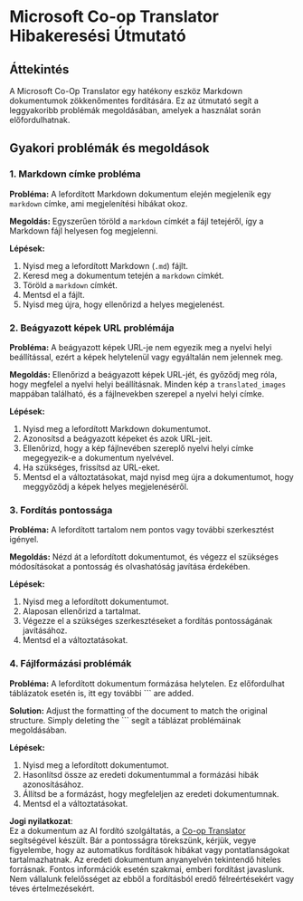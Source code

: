 <!--
CO_OP_TRANSLATOR_METADATA:
{
  "original_hash": "0788d7ebe4876c9be89132f48e09b26d",
  "translation_date": "2025-06-12T12:30:00+00:00",
  "source_file": "getting_started/troubleshooting.md",
  "language_code": "hu"
}
-->
# Microsoft Co-op Translator Hibakeresési Útmutató

## Áttekintés  
A Microsoft Co-Op Translator egy hatékony eszköz Markdown dokumentumok zökkenőmentes fordítására. Ez az útmutató segít a leggyakoribb problémák megoldásában, amelyek a használat során előfordulhatnak.

## Gyakori problémák és megoldások

### 1. Markdown címke probléma  
**Probléma:** A lefordított Markdown dokumentum elején megjelenik egy `markdown` címke, ami megjelenítési hibákat okoz.

**Megoldás:** Egyszerűen töröld a `markdown` címkét a fájl tetejéről, így a Markdown fájl helyesen fog megjelenni.

**Lépések:**  
1. Nyisd meg a lefordított Markdown (`.md`) fájlt.  
2. Keresd meg a dokumentum tetején a `markdown` címkét.  
3. Töröld a `markdown` címkét.  
4. Mentsd el a fájlt.  
5. Nyisd meg újra, hogy ellenőrizd a helyes megjelenést.

### 2. Beágyazott képek URL problémája  
**Probléma:** A beágyazott képek URL-je nem egyezik meg a nyelvi helyi beállítással, ezért a képek helytelenül vagy egyáltalán nem jelennek meg.

**Megoldás:** Ellenőrizd a beágyazott képek URL-jét, és győződj meg róla, hogy megfelel a nyelvi helyi beállításnak. Minden kép a `translated_images` mappában található, és a fájlnevekben szerepel a nyelvi helyi címke.

**Lépések:**  
1. Nyisd meg a lefordított Markdown dokumentumot.  
2. Azonosítsd a beágyazott képeket és azok URL-jeit.  
3. Ellenőrizd, hogy a kép fájlnevében szereplő nyelvi helyi címke megegyezik-e a dokumentum nyelvével.  
4. Ha szükséges, frissítsd az URL-eket.  
5. Mentsd el a változtatásokat, majd nyisd meg újra a dokumentumot, hogy meggyőződj a képek helyes megjelenéséről.

### 3. Fordítás pontossága  
**Probléma:** A lefordított tartalom nem pontos vagy további szerkesztést igényel.

**Megoldás:** Nézd át a lefordított dokumentumot, és végezz el szükséges módosításokat a pontosság és olvashatóság javítása érdekében.

**Lépések:**  
1. Nyisd meg a lefordított dokumentumot.  
2. Alaposan ellenőrizd a tartalmat.  
3. Végezze el a szükséges szerkesztéseket a fordítás pontosságának javításához.  
4. Mentsd el a változtatásokat.

### 4. Fájlformázási problémák  
**Probléma:** A lefordított dokumentum formázása helytelen. Ez előfordulhat táblázatok esetén is, itt egy további ``` are added.

**Solution:** Adjust the formatting of the document to match the original structure. Simply deleting the ``` segít a táblázat problémáinak megoldásában.

**Lépések:**  
1. Nyisd meg a lefordított dokumentumot.  
2. Hasonlítsd össze az eredeti dokumentummal a formázási hibák azonosításához.  
3. Állítsd be a formázást, hogy megfeleljen az eredeti dokumentumnak.  
4. Mentsd el a változtatásokat.

**Jogi nyilatkozat**:  
Ez a dokumentum az AI fordító szolgáltatás, a [Co-op Translator](https://github.com/Azure/co-op-translator) segítségével készült. Bár a pontosságra törekszünk, kérjük, vegye figyelembe, hogy az automatikus fordítások hibákat vagy pontatlanságokat tartalmazhatnak. Az eredeti dokumentum anyanyelvén tekintendő hiteles forrásnak. Fontos információk esetén szakmai, emberi fordítást javaslunk. Nem vállalunk felelősséget az ebből a fordításból eredő félreértésekért vagy téves értelmezésekért.